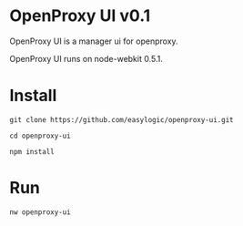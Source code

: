 # OpenProxy UI v0.1

OpenProxy UI is a manager ui for openproxy.

OpenProxy UI runs on node-webkit 0.5.1.


# Install 

```
git clone https://github.com/easylogic/openproxy-ui.git

cd openproxy-ui
 
npm install
```

# Run 

```
nw openproxy-ui
``` 
